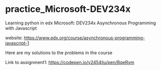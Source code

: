 # practice_Microsoft-DEV234x

Learning python in edx Microsoft: DEV234x Asynchronous Programming with Javascript

website: https://www.edx.org/course/asynchronous-programming-javascript-1

Here are my solutions to the problems in the course



Link to assignment1: https://codepen.io/y2454liu/pen/BqeRvm
